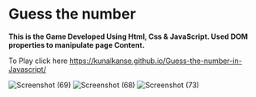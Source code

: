 # Guess the number

**This is the Game Developed Using Html, Css & JavaScript. Used DOM properties to manipulate page Content.**    
    
  To Play click here https://kunalkanse.github.io/Guess-the-number-in-Javascript/ 
 
![Screenshot (69)](https://github.com/kunalkanse/Guess-the-number-in-Javascript/assets/92772714/b521b3bc-c5cf-4a46-9905-40cf79b7ca95)
![Screenshot (68)](https://github.com/kunalkanse/Guess-the-number-in-Javascript/assets/92772714/d4e756df-f625-4081-b202-3df4f8cb7853)
![Screenshot (73)](https://github.com/kunalkanse/Guess-the-number-in-Javascript/assets/92772714/5196220f-10e5-4cf6-8ab6-0e548a15a4ab)
